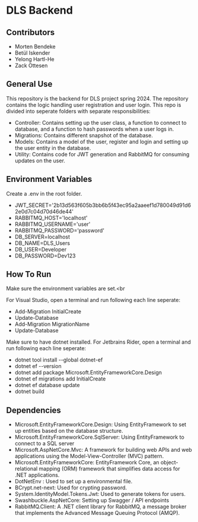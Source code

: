 # DLS Backend

## Contributors

- Morten Bendeke
- Betül Iskender
- Yelong Hartl-He
- Zack Ottesen

## General Use

This repository is the backend for DLS project spring 2024. The repository contains the logic handling user registration and user login. 
This repo is divided into seperate folders with separate responsibilities:
- Controller: Contains setting up the user class, a function to connect to database, and a function to hash passwords when a user logs in.
- Migrations: Contains different snapshot of the database. 
- Models: Contains a model of the user, register and login and setting up the user entity in the database.
- Utility: Contains code for JWT generation and RabbitMQ for consuming updates on the user. 

## Environment Variables

Create a .env in the root folder.

- JWT_SECRET='2b13d563f605b3bb6b5f43ec95a2aaeef1d780049d91d62e0d7c04d70d46de44'
- RABBITMQ_HOST='localhost'
- RABBITMQ_USERNAME='user'
- RABBITMQ_PASSWORD='password'
- DB_SERVER=localhost
- DB_NAME=DLS_Users
- DB_USER=Developer
- DB_PASSWORD=Dev123

## How To Run

Make sure the environment variables are set.<br

For Visual Studio, open a terminal and run following each line seperate: 

 - Add-Migration InitialCreate
 - Update-Database
 - Add-Migration MigrationName
 - Update-Database

Make sure to have dotnet installed.
For Jetbrains Rider, open a terminal and run following each line seperate: 

 - dotnet tool install --global dotnet-ef
 - dotnet ef --version
 - dotnet add package Microsoft.EntityFrameworkCore.Design
 - dotnet ef migrations add InitialCreate
 - dotnet ef database update
 - dotnet build

## Dependencies

 - Microsoft.EntityFrameworkCore.Design: Using EntityFramework to set up entities based on the database structure.  
 - Microsoft.EntityFrameworkCore.SqlServer: Using EntityFramework to connect to a SQL server 
 - Microsoft.AspNetCore.Mvc: A framework for building web APIs and web applications using the Model-View-Controller (MVC) pattern.
 - Microsoft.EntityFrameworkCore: EntityFramework Core, an object-relational mapping (ORM) framework that simplifies data access for .NET applications.
 - DotNetEnv : Used to set up a environmental file.
 - BCrypt.net-next: Used for crypting password.
 - System.IdentityModel.Tokens.Jwt: Used to generate tokens for users. 
 - Swashbuckle.AspNetCore: Setting up Swagger / API endpoints
 - RabbitMQ.Client: A .NET client library for RabbitMQ, a message broker that implements the Advanced Message Queuing Protocol (AMQP).

